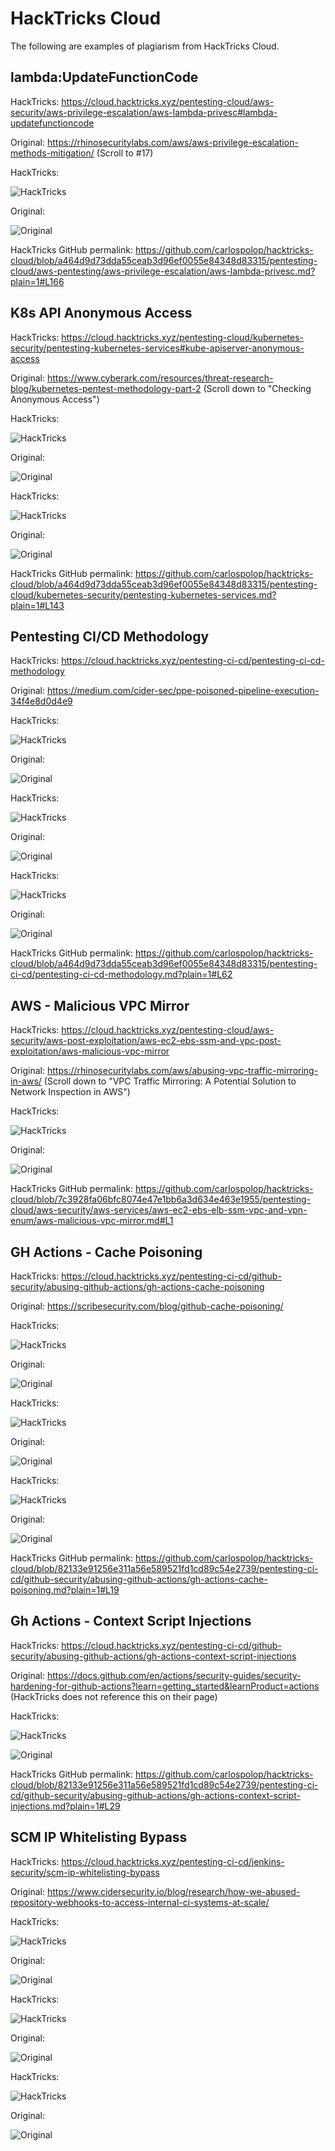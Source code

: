 # HackTricks Cloud
The following are examples of plagiarism from HackTricks Cloud.

## lambda:UpdateFunctionCode

HackTricks: https://cloud.hacktricks.xyz/pentesting-cloud/aws-security/aws-privilege-escalation/aws-lambda-privesc#lambda-updatefunctioncode

Original: https://rhinosecuritylabs.com/aws/aws-privilege-escalation-methods-mitigation/ (Scroll to #17)

HackTricks:

![HackTricks](/hacktricks-cloud/screenshots/lambda-update-function-code-hacktricks.png)

Original: 

![Original](/hacktricks-cloud/screenshots/lambda-update-function-code-original.png)

HackTricks GitHub permalink: https://github.com/carlospolop/hacktricks-cloud/blob/a464d9d73dda55ceab3d96ef0055e84348d83315/pentesting-cloud/aws-pentesting/aws-privilege-escalation/aws-lambda-privesc.md?plain=1#L166

## K8s API Anonymous Access

HackTricks: https://cloud.hacktricks.xyz/pentesting-cloud/kubernetes-security/pentesting-kubernetes-services#kube-apiserver-anonymous-access

Original: https://www.cyberark.com/resources/threat-research-blog/kubernetes-pentest-methodology-part-2 (Scroll down to "Checking Anonymous Access")

HackTricks:

![HackTricks](/hacktricks-cloud/screenshots/k8s-api-anonymous-access-hacktricks.png)

Original:

![Original](/hacktricks-cloud/screenshots/k8s-api-anonymous-access-original.png)

HackTricks:

![HackTricks](/hacktricks-cloud/screenshots/k8s-api-anonymous-access-hacktricks2.png)

Original:

![Original](/hacktricks-cloud/screenshots/k8s-api-anonymous-access-original2.png)

HackTricks GitHub permalink: https://github.com/carlospolop/hacktricks-cloud/blob/a464d9d73dda55ceab3d96ef0055e84348d83315/pentesting-cloud/kubernetes-security/pentesting-kubernetes-services.md?plain=1#L143

## Pentesting CI/CD Methodology

HackTricks: https://cloud.hacktricks.xyz/pentesting-ci-cd/pentesting-ci-cd-methodology

Original: https://medium.com/cider-sec/ppe-poisoned-pipeline-execution-34f4e8d0d4e9

HackTricks:

![HackTricks](/hacktricks-cloud/screenshots/pentesting-cicd-methodology-hacktricks.png)

Original:

![Original](/hacktricks-cloud/screenshots/pentesting-cicd-methodologyh-original.png)

HackTricks:

![HackTricks](/hacktricks-cloud/screenshots/pentesting-cicd-methodology2-hacktricks.png)

Original:

![Original](/hacktricks-cloud/screenshots/pentesting-cicd-methodology-original2.png)

HackTricks:

![HackTricks](/hacktricks-cloud/screenshots/pentesting-cicd-methodology-hacktricks3.png)

Original:

![Original](/hacktricks-cloud/screenshots/pentesting-ci-cd-methodologyh-original3.png)



HackTricks GitHub permalink: https://github.com/carlospolop/hacktricks-cloud/blob/a464d9d73dda55ceab3d96ef0055e84348d83315/pentesting-ci-cd/pentesting-ci-cd-methodology.md?plain=1#L62

## AWS - Malicious VPC Mirror

HackTricks: https://cloud.hacktricks.xyz/pentesting-cloud/aws-security/aws-post-exploitation/aws-ec2-ebs-ssm-and-vpc-post-exploitation/aws-malicious-vpc-mirror

Original: https://rhinosecuritylabs.com/aws/abusing-vpc-traffic-mirroring-in-aws/ (Scroll down to "VPC Traffic Mirroring: A Potential Solution to Network Inspection in AWS")

HackTricks:

![HackTricks](/hacktricks-cloud/screenshots/vpc-traffic-mirroring-hacktricks1.png)

Original:

![Original](/hacktricks-cloud/screenshots/vpc-traffic-mirroring-original.png)

HackTricks GitHub permalink: https://github.com/carlospolop/hacktricks-cloud/blob/7c3928fa06bfc8074e47e1bb6a3d634e463e1955/pentesting-cloud/aws-security/aws-services/aws-ec2-ebs-elb-ssm-vpc-and-vpn-enum/aws-malicious-vpc-mirror.md#L1

## GH Actions - Cache Poisoning

HackTricks: https://cloud.hacktricks.xyz/pentesting-ci-cd/github-security/abusing-github-actions/gh-actions-cache-poisoning

Original: https://scribesecurity.com/blog/github-cache-poisoning/

HackTricks:

![HackTricks](/hacktricks-cloud/screenshots/gh-actions-cache-poisoning-hacktricks.png)

Original:

![Original](/hacktricks-cloud/screenshots/gh-actions-cache-poisoning-original.png)

HackTricks:

![HackTricks](/hacktricks-cloud/screenshots/gh-actions-cache-poisoning-hacktricks2.png)

Original:

![Original](/hacktricks-cloud/screenshots/gh-actions-cache-poisoning-original2.png)

HackTricks:

![HackTricks](/hacktricks-cloud/screenshots/gh-actions-cache-poisoning-hacktricks3.png)

Original:

![Original](/hacktricks-cloud/screenshots/gh-actions-cache-poisoning-original3.png)

HackTricks GitHub permalink: https://github.com/carlospolop/hacktricks-cloud/blob/82133e91256e311a56e589521fd1cd89c54e2739/pentesting-ci-cd/github-security/abusing-github-actions/gh-actions-cache-poisoning.md?plain=1#L19

## Gh Actions - Context Script Injections

HackTricks: https://cloud.hacktricks.xyz/pentesting-ci-cd/github-security/abusing-github-actions/gh-actions-context-script-injections

Original: https://docs.github.com/en/actions/security-guides/security-hardening-for-github-actions?learn=getting_started&learnProduct=actions (HackTricks does not reference this on their page)

HackTricks:

![HackTricks](/hacktricks-cloud/screenshots/gh-actions-context-script-injections-hacktricks.png)

![Original](/hacktricks-cloud/screenshots/gh-actions-context-script-injections-original.png)

HackTricks GitHub permalink: https://github.com/carlospolop/hacktricks-cloud/blob/82133e91256e311a56e589521fd1cd89c54e2739/pentesting-ci-cd/github-security/abusing-github-actions/gh-actions-context-script-injections.md?plain=1#L29

## SCM IP Whitelisting Bypass

HackTricks: https://cloud.hacktricks.xyz/pentesting-ci-cd/jenkins-security/scm-ip-whitelisting-bypass

Original: https://www.cidersecurity.io/blog/research/how-we-abused-repository-webhooks-to-access-internal-ci-systems-at-scale/

HackTricks:

![HackTricks](/hacktricks-cloud/screenshots/scm-ip-whitelisting-bypass-hacktricks.png)

Original:

![Original](/hacktricks-cloud/screenshots/scm-ip-whitelisting-bypass-original.png)

HackTricks:

![HackTricks](/hacktricks-cloud/screenshots/scm-ip-whitelisting-bypass-hacktricks2.png)

Original:

![Original](/hacktricks-cloud/screenshots/scm-ip-whitelisting-bypass-original2.png)

HackTricks:

![HackTricks](/hacktricks-cloud/screenshots/scm-ip-whitelisting-bypass-hacktricks3.png)

Original:

![Original](/hacktricks-cloud/screenshots/scm-ip-whitelisting-bypass-original3.png)

